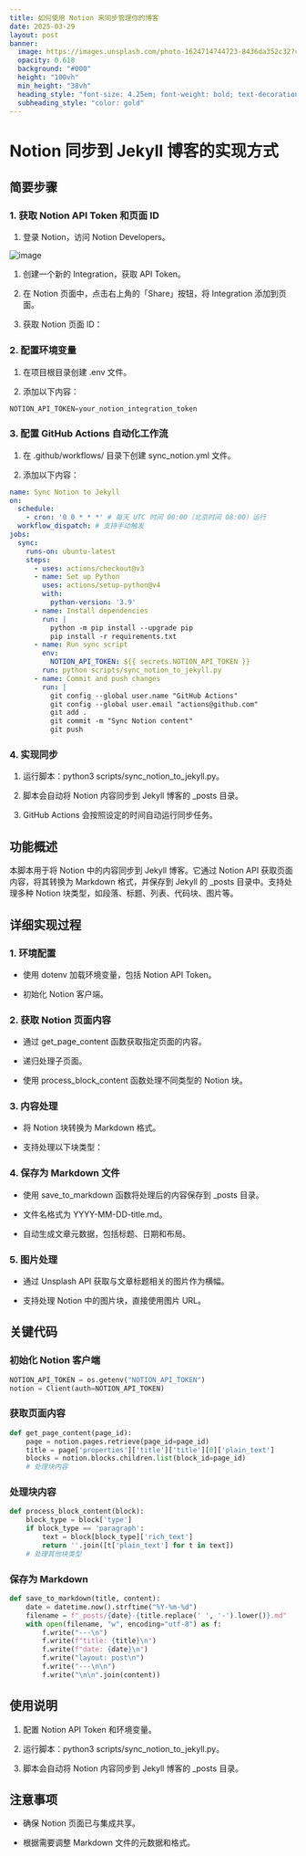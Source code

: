 ```yaml
---
title: 如何使用 Notion 来同步管理你的博客
date: 2025-03-29
layout: post
banner:
  image: https://images.unsplash.com/photo-1624714744723-8436da352c32?crop=entropy&cs=tinysrgb&fit=max&fm=jpg&ixid=M3w2OTIwMzJ8MHwxfHJhbmRvbXx8fHx8fHx8fDE3NDMyNzk1ODB8&ixlib=rb-4.0.3&q=80&w=1080
  opacity: 0.618
  background: "#000"
  height: "100vh"
  min_height: "38vh"
  heading_style: "font-size: 4.25em; font-weight: bold; text-decoration: underline"
  subheading_style: "color: gold"
---
```


# Notion 同步到 Jekyll 博客的实现方式

## 简要步骤

### 1. 获取 Notion API Token 和页面 ID

1. 登录 Notion，访问 Notion Developers。

![image](https://prod-files-secure.s3.us-west-2.amazonaws.com/a7a0cc5a-89b9-4cda-8686-1fba0ca52f40/d19c1afe-dea5-4312-9333-786b0ba83054/image.png?X-Amz-Algorithm=AWS4-HMAC-SHA256&X-Amz-Content-Sha256=UNSIGNED-PAYLOAD&X-Amz-Credential=ASIAZI2LB4667EJVP4OW%2F20250329%2Fus-west-2%2Fs3%2Faws4_request&X-Amz-Date=20250329T201939Z&X-Amz-Expires=3600&X-Amz-Security-Token=IQoJb3JpZ2luX2VjEBQaCXVzLXdlc3QtMiJIMEYCIQCoLFGfp0V4uOyMghDaYDGnykWQC%2Febatl6TCfjcrcozgIhAK3cqkyX4fiZmc7c%2BRI5z%2FOWK%2Bs%2Fn9pzF6i2487%2BoQZAKv8DCH0QABoMNjM3NDIzMTgzODA1IgzpV2YURUxqGb0JFlwq3ANlkBoyhEWYRBiuyf1JoHJO1QUe6sYp%2BEY7LaGljtMFGeLfOVOrQDRM3jiwSQEMlBZe90pDQSWwizGtKPHPpnnjeeZH2jqdGlF73q%2B6moey8rqMTToezzXlzHUCNE%2FQwBsjXsh9GZdI%2FS4Zcb0cS0SkUYi1uJ7p3uIJrlt4d%2FG0aNnPD35u7z76weAlaGCBsZas90vTRe2AvbQu6ylvCuBwm8RADwCSkBsP%2F4Hj4SHkzFfvyNhvwfw2j9BqeDftzDsBMp6ILBAjBhGszcpou%2BV3i9MD4D%2FZJmO64AxZsbWfno4HLWBFMa3aeWw7sRu4D%2Ba9Fs2TuNcA29VUJ9dCDS5z7cSLeKM5Mx3hpJx0hNstEjy%2BAZR%2BaEv7%2B7c%2BjP7XKDs3HRIjSlMP1kRVfPLagM5Wa3e85aC%2Fvc7d95z9HLGJn8gpk8X9EuM4zUX5LziDYSMwTuvFJ1ptHrIaIXcGmKX1HKOwvNFdSJm6DvSoWn1JsaIYBOFWWDTU7yoZBFcoBgi%2FAe9Xrq%2BGhcc3oKYBTmK0WJFSGejFvCIhWivc1%2FQCHo4KDPfdbyBj11Dnac%2FXZzjI8AOPnwae8kJGMPAzXgvERq1GXk%2F5PRbN2uPefjc9e9gwJ3tboJFo1UddVjDyp6G%2FBjqkAaX2NRGP%2BAJs86uvsNX75R4JNK0oBUl%2Bp2yKFl9BeUhl%2FFpHOhC%2FaajenKZffzE84aWkWtcF43rGsmNOUkIjQBQZ%2BhGsZwbJEqsGUfDxSSbvTPGYsv2tJz9qyGeFITg3J32f42Ede6BTK4g5McefpxiA8Ka%2B%2Bgk6%2FAZfPAy1R9cL22VxQ%2Be8S1i5jrPrY%2Fv%2BAgGsYzVGR3A%2BLIn2Byh%2Bdp%2FvF1JB&X-Amz-Signature=b1960438b2d38bc430d8d84ff74892e11e8a3fdbe0b4c50d7ff5941e0fa4b641&X-Amz-SignedHeaders=host&x-id=GetObject)

1. 创建一个新的 Integration，获取 API Token。

1. 在 Notion 页面中，点击右上角的「Share」按钮，将 Integration 添加到页面。

1. 获取 Notion 页面 ID：


### 2. 配置环境变量

1. 在项目根目录创建 .env 文件。

1. 添加以下内容：

```javascript
NOTION_API_TOKEN=your_notion_integration_token
```

### 3. 配置 GitHub Actions 自动化工作流

1. 在 .github/workflows/ 目录下创建 sync_notion.yml 文件。

1. 添加以下内容：

```yaml
name: Sync Notion to Jekyll
on:
  schedule:
    - cron: '0 0 * * *' # 每天 UTC 时间 00:00（北京时间 08:00）运行
  workflow_dispatch: # 支持手动触发
jobs:
  sync:
    runs-on: ubuntu-latest
    steps:
      - uses: actions/checkout@v3
      - name: Set up Python
        uses: actions/setup-python@v4
        with:
          python-version: '3.9'
      - name: Install dependencies
        run: |
          python -m pip install --upgrade pip
          pip install -r requirements.txt
      - name: Run sync script
        env:
          NOTION_API_TOKEN: ${{ secrets.NOTION_API_TOKEN }}
        run: python scripts/sync_notion_to_jekyll.py
      - name: Commit and push changes
        run: |
          git config --global user.name "GitHub Actions"
          git config --global user.email "actions@github.com"
          git add .
          git commit -m "Sync Notion content"
          git push
```

### 4. 实现同步

1. 运行脚本：python3 scripts/sync_notion_to_jekyll.py。

1. 脚本会自动将 Notion 内容同步到 Jekyll 博客的 _posts 目录。

1. GitHub Actions 会按照设定的时间自动运行同步任务。

## 功能概述

本脚本用于将 Notion 中的内容同步到 Jekyll 博客。它通过 Notion API 获取页面内容，将其转换为 Markdown 格式，并保存到 Jekyll 的 _posts 目录中。支持处理多种 Notion 块类型，如段落、标题、列表、代码块、图片等。

## 详细实现过程

### 1. 环境配置

- 使用 dotenv 加载环境变量，包括 Notion API Token。

- 初始化 Notion 客户端。

### 2. 获取 Notion 页面内容

- 通过 get_page_content 函数获取指定页面的内容。

- 递归处理子页面。

- 使用 process_block_content 函数处理不同类型的 Notion 块。

### 3. 内容处理

- 将 Notion 块转换为 Markdown 格式。

- 支持处理以下块类型：


### 4. 保存为 Markdown 文件

- 使用 save_to_markdown 函数将处理后的内容保存到 _posts 目录。

- 文件名格式为 YYYY-MM-DD-title.md。

- 自动生成文章元数据，包括标题、日期和布局。

### 5. 图片处理

- 通过 Unsplash API 获取与文章标题相关的图片作为横幅。

- 支持处理 Notion 中的图片块，直接使用图片 URL。

## 关键代码

### 初始化 Notion 客户端

```python
NOTION_API_TOKEN = os.getenv("NOTION_API_TOKEN")
notion = Client(auth=NOTION_API_TOKEN)
```

### 获取页面内容

```python
def get_page_content(page_id):
    page = notion.pages.retrieve(page_id=page_id)
    title = page['properties']['title']['title'][0]['plain_text']
    blocks = notion.blocks.children.list(block_id=page_id)
    # 处理块内容
```

### 处理块内容

```python
def process_block_content(block):
    block_type = block['type']
    if block_type == 'paragraph':
        text = block[block_type]['rich_text']
        return ''.join([t['plain_text'] for t in text])
    # 处理其他块类型
```

### 保存为 Markdown

```python
def save_to_markdown(title, content):
    date = datetime.now().strftime("%Y-%m-%d")
    filename = f"_posts/{date}-{title.replace(' ', '-').lower()}.md"
    with open(filename, "w", encoding="utf-8") as f:
        f.write("---\n")
        f.write(f"title: {title}\n")
        f.write(f"date: {date}\n")
        f.write("layout: post\n")
        f.write("---\n\n")
        f.write("\n\n".join(content))
```

## 使用说明

1. 配置 Notion API Token 和环境变量。

1. 运行脚本：python3 scripts/sync_notion_to_jekyll.py。

1. 脚本会自动将 Notion 内容同步到 Jekyll 博客的 _posts 目录。

## 注意事项

- 确保 Notion 页面已与集成共享。

- 根据需要调整 Markdown 文件的元数据和格式。